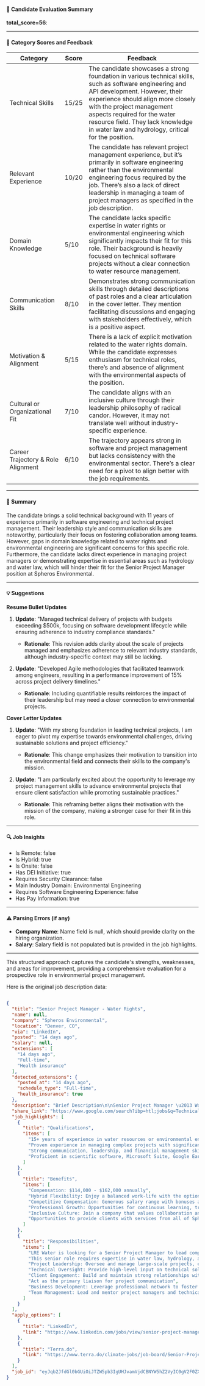 #### 📄 Candidate Evaluation Summary

**total_score=56**:  

---

#### 🎯 Category Scores and Feedback

| Category                        | Score | Feedback |
|---------------------------------|-------|----------|
| Technical Skills                 | 15/25 | The candidate showcases a strong foundation in various technical skills, such as software engineering and API development. However, their experience should align more closely with the project management aspects required for the water resource field. They lack knowledge in water law and hydrology, critical for the position. |
| Relevant Experience              | 10/20 | The candidate has relevant project management experience, but it’s primarily in software engineering rather than the environmental engineering focus required by the job. There’s also a lack of direct leadership in managing a team of project managers as specified in the job description. |
| Domain Knowledge                 | 5/10  | The candidate lacks specific expertise in water rights or environmental engineering which significantly impacts their fit for this role. Their background is heavily focused on technical software projects without a clear connection to water resource management. |
| Communication Skills             | 8/10  | Demonstrates strong communication skills through detailed descriptions of past roles and a clear articulation in the cover letter. They mention facilitating discussions and engaging with stakeholders effectively, which is a positive aspect. |
| Motivation & Alignment           | 5/15  | There is a lack of explicit motivation related to the water rights domain. While the candidate expresses enthusiasm for technical roles, there’s and absence of alignment with the environmental aspects of the position. |
| Cultural or Organizational Fit   | 7/10  | The candidate aligns with an inclusive culture through their leadership philosophy of radical candor. However, it may not translate well without industry-specific experience. |
| Career Trajectory & Role Alignment | 6/10 | The trajectory appears strong in software and project management but lacks consistency with the environmental sector. There’s a clear need for a pivot to align better with the job requirements. |

---

#### 🧾 Summary

The candidate brings a solid technical background with 11 years of experience primarily in software engineering and technical project management. Their leadership style and communication skills are noteworthy, particularly their focus on fostering collaboration among teams. However, gaps in domain knowledge related to water rights and environmental engineering are significant concerns for this specific role. Furthermore, the candidate lacks direct experience in managing project managers or demonstrating expertise in essential areas such as hydrology and water law, which will hinder their fit for the Senior Project Manager position at Spheros Environmental.

---

#### 💡 Suggestions

**Resume Bullet Updates**  
1. **Update**: "Managed technical delivery of projects with budgets exceeding $500k, focusing on software development lifecycle while ensuring adherence to industry compliance standards."
   - **Rationale**: This revision adds clarity about the scale of projects managed and emphasizes adherence to relevant industry standards, although industry-specific context may still be lacking.

2. **Update**: "Developed Agile methodologies that facilitated teamwork among engineers, resulting in a performance improvement of 15% across project delivery timelines."
   - **Rationale**: Including quantifiable results reinforces the impact of their leadership but may need a closer connection to environmental projects.

**Cover Letter Updates**  
1. **Update**: "With my strong foundation in leading technical projects, I am eager to pivot my expertise towards environmental challenges, driving sustainable solutions and project efficiency."
   - **Rationale**: This change emphasizes their motivation to transition into the environmental field and connects their skills to the company's mission.

2. **Update**: "I am particularly excited about the opportunity to leverage my project management skills to advance environmental projects that ensure client satisfaction while promoting sustainable practices."
   - **Rationale**: This reframing better aligns their motivation with the mission of the company, making a stronger case for their fit in this role.

---

#### 🔍 Job Insights

- Is Remote: false  
- Is Hybrid: true  
- Is Onsite: false  
- Has DEI Initiative: true   
- Requires Security Clearance: false  
- Main Industry Domain: Environmental Engineering  
- Requires Software Engineering Experience: false  
- Has Pay Information: true  

---

#### ⚠️ Parsing Errors (if any)

- **Company Name**: Name field is null, which should provide clarity on the hiring organization.  
- **Salary**: Salary field is not populated but is provided in the job highlights.  

--- 

This structured approach captures the candidate's strengths, weaknesses, and areas for improvement, providing a comprehensive evaluation for a prospective role in environmental project management.

Here is the original job description data:

```json

{
  "title": "Senior Project Manager - Water Rights",
  "name": null,
  "company": "Spheros Environmental",
  "location": "Denver, CO",
  "via": "LinkedIn",
  "posted": "14 days ago",
  "salary": null,
  "extensions": [
    "14 days ago",
    "Full-time",
    "Health insurance"
  ],
  "detected_extensions": {
    "posted_at": "14 days ago",
    "schedule_type": "Full-time",
    "health_insurance": true
  },
  "description": "Brief Description\n\nSenior Project Manager \u2013 Water Rights\n\nLocation: Denver, CO (Hybrid)\n\nCompensation: $114,000 - $162,000 annually\n\nLRE Water is looking for a Senior Project Manager to lead complex water resource projects, oversee budgets, manage client relationships, and ensure timely project delivery. This senior role requires expertise in water law, hydrology, and project management, with a focus on client satisfaction and financial performance.\n\nKey Responsibilities\n\u2022 Project Leadership: Oversee and manage large-scale projects, ensuring they are delivered on time and within budget.\n\u2022 Technical Oversight: Provide high-level input on technical solutions and quality control for water court applications, hydrologic studies, and water supply planning.\n\u2022 Client Engagement: Build and maintain strong relationships with clients, attorneys, and stakeholders. Act as the primary liaison for project communication.\n\u2022 Business Development: Leverage professional network to foster new business, support proposals, and contribute to marketing efforts.\n\u2022 Team Management: Lead and mentor project managers and technical staff, guiding them through project milestones and fostering a collaborative environment.\n\nQualifications\n\u2022 15+ years of experience in water resources or environmental engineering, with 5+ years of project management experience.\n\u2022 Professional Engineer (PE), Professional Geologist (PG), Professional Hydrologist (PH), or other relevant certifications preferred.\n\u2022 Bachelor\u2019s degree in Engineering, Environmental Science, or related field (Master\u2019s preferred).\n\u2022 Proven experience in managing complex projects with significant risk or client importance.\n\u2022 Strong communication, leadership, and financial management skills.\n\u2022 Proficient in scientific software, Microsoft Suite, Google Earth, GIS, and company software.\n\nWhy LRE Water?\n\u2022 Hybrid Flexibility: Enjoy a balanced work-life with the option to work from home one day per week.\n\u2022 Competitive Compensation: Generous salary range with bonuses and 401(k) contributions.\n\u2022 Professional Growth: Opportunities for continuous learning, training, and advancement.\n\u2022 Inclusive Culture: Join a company that values collaboration and client service.\n\u2022 Opportunities to provide clients with services from all of Spheros Environmental practice areas.\n\nApply today! LRE Water is an equal-opportunity employer.\n\nFor a detailed job description and to learn more about this opportunity, please visit our website at https://lrewater.com/careers.",
  "share_link": "https://www.google.com/search?ibp=htl;jobs&q=Technical+Project+Manager&htidocid=8MZC3LlHwbT82LnfAAAAAA%3D%3D&hl=en-US&shndl=37&shmd=H4sIAAAAAAAA_xWMsQrCMBBAce0nOB24iTYiuKibiiCIYgdHScORpKR34S6Ufo6fal3e4y2v-s6qY4MUWeAp3KErcLdkPQqs4W3L5Ff0oeiUN25B0YoLwARXZp9wfgilZN0bo5pqr8WW6GrHvWHClkfTcat_fDRYwZym5We724x1Jr9cNDmgsMKFhihMPVKxCSLBGWlAWcHp8QO86tcJowAAAA&shmds=v1_AQbUm95UFqnQ_X91xW7uXIbrSLyDSojxIWyuLDBSdp4BGfj0gg&source=sh/x/job/li/m1/1#fpstate=tldetail&htivrt=jobs&htiq=Technical+Project+Manager&htidocid=8MZC3LlHwbT82LnfAAAAAA%3D%3D",
  "job_highlights": [
    {
      "title": "Qualifications",
      "items": [
        "15+ years of experience in water resources or environmental engineering, with 5+ years of project management experience",
        "Proven experience in managing complex projects with significant risk or client importance",
        "Strong communication, leadership, and financial management skills",
        "Proficient in scientific software, Microsoft Suite, Google Earth, GIS, and company software"
      ]
    },
    {
      "title": "Benefits",
      "items": [
        "Compensation: $114,000 - $162,000 annually",
        "Hybrid Flexibility: Enjoy a balanced work-life with the option to work from home one day per week",
        "Competitive Compensation: Generous salary range with bonuses and 401(k) contributions",
        "Professional Growth: Opportunities for continuous learning, training, and advancement",
        "Inclusive Culture: Join a company that values collaboration and client service",
        "Opportunities to provide clients with services from all of Spheros Environmental practice areas"
      ]
    },
    {
      "title": "Responsibilities",
      "items": [
        "LRE Water is looking for a Senior Project Manager to lead complex water resource projects, oversee budgets, manage client relationships, and ensure timely project delivery",
        "This senior role requires expertise in water law, hydrology, and project management, with a focus on client satisfaction and financial performance",
        "Project Leadership: Oversee and manage large-scale projects, ensuring they are delivered on time and within budget",
        "Technical Oversight: Provide high-level input on technical solutions and quality control for water court applications, hydrologic studies, and water supply planning",
        "Client Engagement: Build and maintain strong relationships with clients, attorneys, and stakeholders",
        "Act as the primary liaison for project communication",
        "Business Development: Leverage professional network to foster new business, support proposals, and contribute to marketing efforts",
        "Team Management: Lead and mentor project managers and technical staff, guiding them through project milestones and fostering a collaborative environment"
      ]
    }
  ],
  "apply_options": [
    {
      "title": "LinkedIn",
      "link": "https://www.linkedin.com/jobs/view/senior-project-manager-water-rights-at-spheros-environmental-4187479818?utm_campaign=google_jobs_apply&utm_source=google_jobs_apply&utm_medium=organic"
    },
    {
      "title": "Terra.do",
      "link": "https://www.terra.do/climate-jobs/job-board/Senior-Project-Manager---Water-Rights-Spheros-Environmental-8255010/?utm_campaign=google_jobs_apply&utm_source=google_jobs_apply&utm_medium=organic"
    }
  ],
  "job_id": "eyJqb2JfdGl0bGUiOiJTZW5pb3IgUHJvamVjdCBNYW5hZ2VyIC0gV2F0ZXIgUmlnaHRzIiwiY29tcGFueV9uYW1lIjoiU3BoZXJvcyBFbnZpcm9ubWVudGFsIiwiYWRkcmVzc19jaXR5IjoiRGVudmVyLCBDTyIsImh0aWRvY2lkIjoiOE1aQzNMbEh3YlQ4MkxuZkFBQUFBQT09IiwidXVsZSI6IncrQ0FJUUlDSU5WVzVwZEdWa0lGTjBZWFJsY3cifQ=="
}